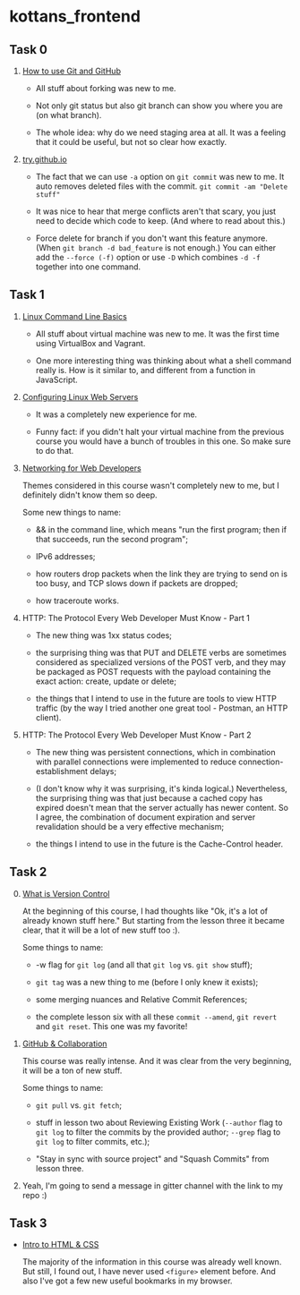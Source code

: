 # kottans_frontend

## Task 0

1. [How to use Git and GitHub](https://www.udacity.com/course/how-to-use-git-and-github--ud775)

   * All stuff about forking was new to me.

   * Not only git status but also git branch can show you where you are (on what branch).

   * The whole idea: why do we need staging area at all. It was a feeling that it could be useful, but not so clear how exactly.

2. [try.github.io](https://try.github.io/levels/1/challenges/1)

   * The fact that we can use `-a` option on `git commit` was new to me. It auto removes deleted files with the commit.
     `git commit -am "Delete stuff"`
     
   * It was nice to hear that merge conflicts aren't that scary, you just need to decide which code to keep. (And where to read about this.)
   
   * Force delete for branch if you don't want this feature anymore. (When `git branch -d bad_feature` is not enough.)
   You can either add the `--force (-f)` option or use `-D` which combines `-d -f` together into one command.
   
## Task 1

1. [Linux Command Line Basics](https://classroom.udacity.com/courses/ud595)

   * All stuff about virtual machine was new to me. It was the first time using VirtualBox and Vagrant. 
   
   * One more interesting thing was thinking about what a shell command really is. How is it similar to, and different from a function in JavaScript.

2. [Configuring Linux Web Servers](https://classroom.udacity.com/courses/ud299)

   * It was a completely new experience for me.

   * Funny fact: if you didn't halt your virtual machine from the previous course you would have a bunch of troubles in this one. So make sure to do that.
   
3. [Networking for Web Developers](https://classroom.udacity.com/courses/ud256)

   Themes considered in this course wasn't completely new to me, but I definitely didn't know them so deep. 

   Some new things to name:

   * && in the command line, which means "run the first program; then if that succeeds, run the second program";

   * IPv6 addresses;

   * how routers drop packets when the link they are trying to send on is too busy, and TCP slows down if packets are dropped;

   * how traceroute works.

4. HTTP: The Protocol Every Web Developer Must Know - Part 1

   * The new thing was 1xx status codes;

   * the surprising thing was that PUT and DELETE verbs are sometimes considered as specialized versions of the POST verb, and they may be packaged as POST requests with the payload containing the exact action: create, update or delete;

   * the things that I intend to use in the future are tools to view HTTP traffic (by the way I tried another one great tool - Postman, an HTTP client).

5. HTTP: The Protocol Every Web Developer Must Know - Part 2

   * The new thing was persistent connections, which in combination with parallel connections were implemented to reduce connection-establishment delays;

   * (I don't know why it was surprising, it's kinda logical.) Nevertheless, the surprising thing was that just because a cached copy has expired doesn't mean that the server actually has newer content. So I agree, the combination of document expiration and server revalidation should be a very effective mechanism;

   * the things I intend to use in the future is the Cache-Control header.

## Task 2

0. [What is Version Control](https://classroom.udacity.com/courses/ud123)

   At the beginning of this course, I had thoughts like "Ok, it's a lot of already known stuff here." But starting from the lesson three it became clear, that it will be a lot of new stuff too :).

   Some things to name:

   * -w flag for `git log` (and all that `git log` vs. `git show` stuff);

   * `git tag` was a new thing to me (before I only knew it exists);

   * some merging nuances and Relative Commit References;

   * the complete lesson six with all these `commit --amend`, `git revert` and `git reset`. This one was my favorite!

1. [GitHub & Collaboration](https://classroom.udacity.com/courses/ud456)

   This course was really intense. And it was clear from the very beginning, it will be a ton of new stuff.

   Some things to name:

   * `git pull` vs. `git fetch`;

   * stuff in lesson two about Reviewing Existing Work (`--author` flag to `git log` to filter the commits by the provided author; `--grep` flag to `git log` to filter commits, etc.);

   * "Stay in sync with source project" and "Squash Commits" from lesson three.

2. Yeah, I'm going to send a message in gitter channel with the link to my repo :)

## Task 3

* [Intro to HTML & CSS](https://classroom.udacity.com/courses/ud001)

  The majority of the information in this course was already well known. But still, I found out, I have never used  `<figure>` element before. And also I've got a few new useful bookmarks in my browser.
  

